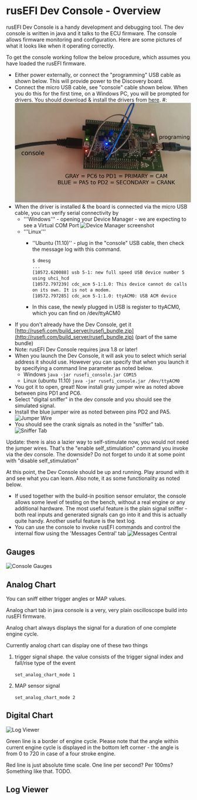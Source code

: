 # rusEFI Dev Console - Overview

rusEFI Dev Console is a handy development and debugging tool. The dev console is written in java and it talks to the ECU firmware. The console allows firmware monitoring and configuration. Here are some pictures of what it looks like when it operating correctly.

To get the console working follow the below procedure, which assumes you have loaded the rusEFI firmware.

* Either power externally, or connect the "programming" USB cable as shown below. This will provide power to the Discovery board.
* Connect the micro USB cable, see "console" cable shown below. When you do this for the first time, on a Windows PC, you will be prompted for drivers. You should download & install the drivers from [here](http://www.st.com/web/en/catalog/tools/PF257938). #: ![Jumper Setup](Images/rusEFI_STM.jpg)
* When the driver is installed & the board is connected via the micro USB cable, you can verify serial connectivity by
  * '''Windows''' - opening your Device Manager - we are expecting to see a Virtual COM Port
    ![Device Manager screenshot](http://rusefi.com/images/forum_posts/device_manager.png)
  * '''Linux'''
    * ''Ubuntu (11.10)'' - plug in the "console" USB cable, then check the message log with this command.

      ```shell
      $ dmesg
      ...
      [10572.620088] usb 5-1: new full speed USB device number 5 using uhci_hcd
      [10572.797239] cdc_acm 5-1:1.0: This device cannot do calls on its own. It is not a modem.
      [10572.797285] cdc_acm 5-1:1.0: ttyACM0: USB ACM device
      ```

    * In this case, the newly plugged in USB is register to ttyACM0, which you can find on /dev/ttyACM0
* If you don't already have the Dev Console, get it [http://rusefi.com/build_server/rusefi_bundle.zip](http://rusefi.com/build_server/rusefi_bundle.zip) (part of the same bundle)
* Note: rusEFI Dev Console requires java 1.8 or later!
* When you launch the Dev Console, it will ask you to select which serial address it should use. However you can specify that when you launch it by specifying a command line parameter as noted below.
  * Windows
    `java -jar rusefi_console.jar COM15`
  * Linux (ubuntu 11.10)
    `java -jar rusefi_console.jar /dev/ttyACM0`
* You got it to open, great! Now install gray jumper wire as noted above between pins PD1 and PC6.
* Select "digital sniffer" in the dev console and you should see the simulated signal.
* Install the blue jumper wire as noted between pins PD2 and PA5.
![Jumper Wire](Images/discovery_and_wires.jpg)
* You should see the crank signals as noted in the "sniffer" tab.
![Sniffer Tab](Images/java_console_2.png)

Update: there is also a lazier way to self-stimulate now, you would not need the jumper wires. That's the "enable self_stimulation" command you invoke via the dev console. The downside? Do not forget to undo it at some point with "disable self_stimulation"

At this point, the Dev Console should be up and running. Play around with it and see what you can learn. Also note, it as some functionality as noted below.

* If used together with the build-in position sensor emulator, the console allows some level of testing on the bench, without a real engine or any additional hardware. The most useful feature is the plain signal sniffer - both real inputs and generated signals can go into it and this is actually quite handy. Another useful feature is the text log.
* You can use the console to invoke rusEFI commands and control the internal flow using the 'Messages Central' tab
![Messages Central](Images/messages_central.png)

## Gauges

![Console Gauges](Images/java_console_1.png)

## Analog Chart

You can sniff either trigger angles or MAP values.

Analog chart tab in java console is a very, very plain oscilloscope build into rusEFI firmware.

Analog chart always displays the signal for a duration of one complete engine cycle.

Currently analog chart can display one of these two things

1. trigger signal shape. the value consists of the trigger signal index and fall/rise type of the event

   `set_analog_chart_mode 1`

2. MAP sensor signal

   `set_analog_chart_mode 2`

## Digital Chart

![Log Viewer](Images/log_viewer.png)

Green line is a border of engine cycle. Please note that the angle within current engine cycle is displayed in the bottom left corner - the angle is from 0 to 720 in case of a four stroke engine.

Red line is just absolute time scale. One line per second? Per 100ms? Something like that. TODO.

## Log Viewer

